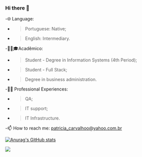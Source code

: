 ### Hi there 👋


-🌐 Language: 
 - > Portuguese: Native; 
 - > English: Intermediary.



-👩‍🎓🎓Acadêmico:
 - > Student -  Degree in Information Systems (4th Period);
 - > Student - Full Stack;
 - > Degree in business administration.
 
 -👩‍💻 Professional Experiences:
  - > QA;
  - > IT support;
  - > IT Infrastructure.

 -📫  How to reach me: patricia_carvalhoo@yahoo.com.br
 
 <a href="https://github.com/patriciapossarii">
 
 ![Anurag's GitHub stats](https://github-readme-stats.vercel.app/api?username=patriciapossarii&show_icons=true&theme=radical)
 


 
  <a href="https://www.linkedin.com/in/patricia-m-carvalho-possari/" target="_blank"><img src="https://img.shields.io/badge/-LinkedIn-%230077B5?style=for-the-badge&logo=linkedin&logoColor=white" target="_blank"></a> 

 

 
  

 
 
